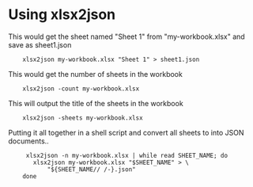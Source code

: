 
# Using xlsx2json

This would get the sheet named "Sheet 1" from "my-workbook.xlsx" and save as sheet1.json

```shell
    xlsx2json my-workbook.xlsx "Sheet 1" > sheet1.json
```

This would get the number of sheets in the workbook

```shell
    xlsx2json -count my-workbook.xlsx
```

This will output the title of the sheets in the workbook

```shell
    xlsx2json -sheets my-workbook.xlsx
```

Putting it all together in a shell script and convert all sheets to
into JSON documents..

```shell
	 xlsx2json -n my-workbook.xlsx | while read SHEET_NAME; do
       xlsx2json my-workbook.xlsx "$SHEET_NAME" > \
	       "${SHEET_NAME// /-}.json"
    done
```

